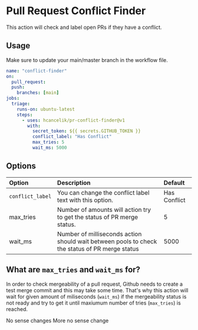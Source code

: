 # Pull Request Conflict Finder

This action will check and label open PRs if they have a conflict. 

## Usage

Make sure to update your main/master branch in the workflow file.

```yaml
name: "conflict-finder"
on: 
  pull_request:
  push:
    branches: [main]
jobs:
  triage:
    runs-on: ubuntu-latest
    steps:
      - uses: hcancelik/pr-conflict-finder@v1
        with:
          secret_token: ${{ secrets.GITHUB_TOKEN }}
          conflict_label: "Has Conflict"
          max_tries: 5
          wait_ms: 5000
```

## Options
|Option|Description|Default|
|:-----|:----------|:------|
|`conflict_label`|You can change the conflict label text with this option.|Has Conflict|
|max_tries|Number of amounts will action try to get the status of PR merge status.|5|
|wait_ms|Number of milliseconds action should wait between pools to check the status of PR merge status|5000|

## What are `max_tries` and `wait_ms` for?
In order to check mergeability of a pull request, Github needs to create a test merge commit and this may take some time. That's why this action will wait for given amount of miliseconds (`wait_ms`) if the mergeability status is not ready and try to get it until maxiumum number of tries (`max_tries`) is reached.  


No sense changes
More no sense change
